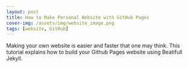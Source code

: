 ```yaml
---
layout: post
title: How to Make Personal Website with GitHub Pages
cover-img: /assets/img/website_image.png
tags: [website, GitHub]
---
```


Making your own website is easier and faster that one may think. This tutorial explains how to build your Github Pages  website using Beatifull Jekyll. 
